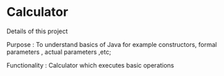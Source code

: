 # Calculator

Details of this project

Purpose : To understand basics of Java for example constructors, formal parameters , actual parameters ,etc;

Functionality : Calculator which executes basic operations
